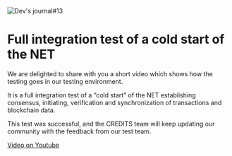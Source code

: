![Dev's journal#13](https://cdn-images-1.medium.com/max/1000/1*WCBcupTvrMy4JUjceMwFPg.jpeg)
# Full integration test of a cold start of the NET
We are delighted to share with you a short video which shows how the testing goes in our testing environment.

It is a full integration test of a “cold start” of the NET establishing consensus, initiating, verification and synchronization of transactions and blockchain data.

This test was successful, and the CREDITS team will keep updating our community with the feedback from our test team.

[Video on Youtube](https://youtu.be/-m4TGwdRw7Y)